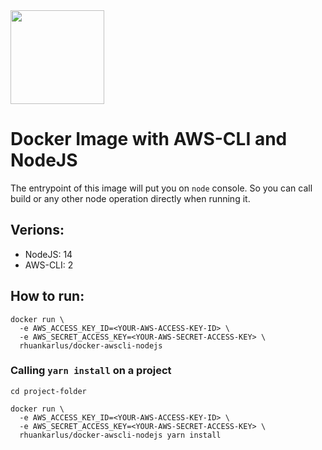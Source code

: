 <img src="https://images-na.ssl-images-amazon.com/images/I/71pBIxx%2BV6L._AC_SL1500_.jpg" width="150" />

# Docker Image with AWS-CLI and NodeJS

The entrypoint of this image will put you on `node` console. So you can call build or any other node operation directly when running it.

## Verions:

- NodeJS: 14
- AWS-CLI: 2

## How to run:

```
docker run \
  -e AWS_ACCESS_KEY_ID=<YOUR-AWS-ACCESS-KEY-ID> \
  -e AWS_SECRET_ACCESS_KEY=<YOUR-AWS-SECRET-ACCESS-KEY> \
  rhuankarlus/docker-awscli-nodejs
```

### Calling `yarn install` on a project

```
cd project-folder

docker run \
  -e AWS_ACCESS_KEY_ID=<YOUR-AWS-ACCESS-KEY-ID> \
  -e AWS_SECRET_ACCESS_KEY=<YOUR-AWS-SECRET-ACCESS-KEY> \
  rhuankarlus/docker-awscli-nodejs yarn install
```
